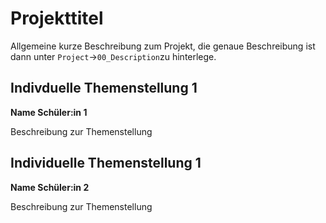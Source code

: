 # Projekttitel
Allgemeine kurze Beschreibung zum Projekt, die genaue Beschreibung ist dann unter `Project`&rarr;`00_Description`zu hinterlege.

## Indivduelle Themenstellung 1
**Name Schüler:in 1**

Beschreibung zur Themenstellung 

## Individuelle Themenstellung 1
**Name Schüler:in 2**

Beschreibung zur Themenstellung 